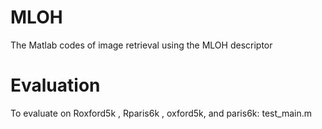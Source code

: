 # MLOH
The Matlab codes of image retrieval using the MLOH descriptor

# Evaluation
To evaluate on Roxford5k , Rparis6k , oxford5k, and paris6k:
test_main.m
